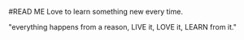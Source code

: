 #READ ME
Love to learn something new every time.

"everything happens from a reason, LIVE it, LOVE it, LEARN from it."
